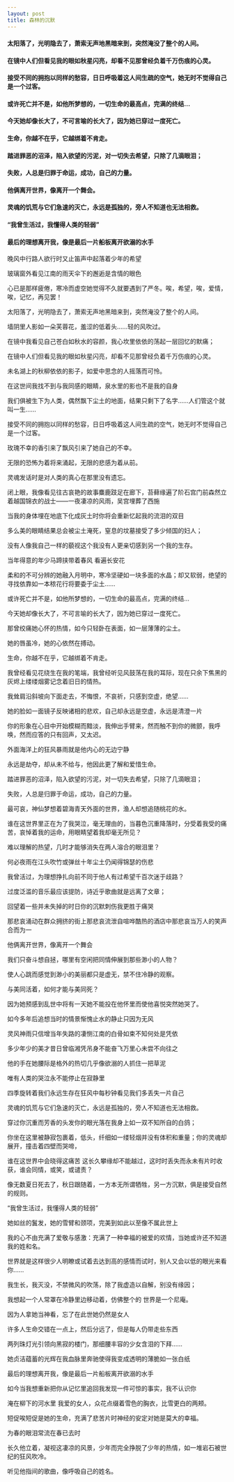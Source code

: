 ```yaml
---
layout: post
title: 森林的沉默
---
```

#### 太阳落了，光明隐去了，萧索无声地黑暗来到，突然淹没了整个的人间。
#### 在镜中人们但看见我的眼如秋星闪亮，却看不见那曾经负着千万伤痕的心灵。
#### 接受不同的拥抱以同样的愁容，日日呼吸着这人间生疏的空气，她无时不觉得自己是一个过客。
#### 或许死亡并不是，如他所梦想的，一切生命的最高点，完满的终结…
#### 今天她却像长大了，不可言喻的长大了，因为她已穿过一度死亡。
#### 生命，你越不在乎，它越绑着不肯走。
#### 踏进罪恶的沼泽，陷入欲望的污泥，对一切失去希望，只除了几滴眼泪；
#### 失败，人总是归罪于命运，成功，自己的力量。
#### 他俩离开世界，像离开一个舞会。
#### 灵魂的饥荒与它们急速的灭亡，永远是孤独的，旁人不知道也无法相救。
#### “我曾生活过，我懂得人类的轻弱”
#### 最后的理想离开我，像是最后一片船板离开欲溺的水手
<!-- more -->
晚风中行路人欲行时又止笛声中起落着少年的希望

玻璃窗外看见江南的雨天伞下的邂逅是含情的眼色

心已是那样疲倦，寒冷而虚空她觉得不久就要遇到了严冬。唉，希望，唉，爱情，唉，记忆，再见罢！

太阳落了，光明隐去了，萧索无声地黑暗来到，突然淹没了整个的人间。

墙阴里人影如一朵芙蓉花，羞涩的低着头……轻的风吹过。

在镜中我看见自己苍白如秋水的容颜，我心坎里依依的荡起一层回忆的默痛；

在镜中人们但看见我的眼如秋星闪亮，却看不见那曾经负着千万伤痕的心灵。

未名湖上的秋柳依依的影子，如爱中思念的人摇落而可怜。

在这世间我找不到与我同感的眼睛，泉水里的影也不是我的自身

我们俱被生下为人类，偶然飘下尘土的地面，结果只剩下了名字……人们管这个就叫一生……

接受不同的拥抱以同样的愁容，日日呼吸着这人间生疏的空气，她无时不觉得自己是一个过客。

玫瑰不幸的香引来了飘风引来了她自己的不幸。

无限的恐怖为着将来涌起，无限的悲感为着从前。

灵魂发话时是对人类的真心在那里没有遗忘。

闭上眼，我像看见往古哀艳的故事麋鹿跂足在廊下，苔藓缘遍了阶石宫门前森然立着越国锦衣的战士——一夜凄凉的风雨，吴宫埋葬了西施

当我的身体埋在地底下化成灰土时你将会重新忆起我的流泪的双目

多么美的眼睛结果总会被尘土淹死，窒息的坟墓接受了多少倾国的妇人；

没有人像我自己一样的藐视这个我没有人更亲切感到另一个我的生存。

当年得意的年少马蹄挟带着春风 看遍长安花

柔和的不可分辨的她融入月明中，寒冷坚硬如一块多面的水晶；却又软弱，绝望的寻找依靠如一本秾花行将要委于尘土……

或许死亡并不是，如他所梦想的，一切生命的最高点，完满的终结…

今天她却像长大了，不可言喻的长大了，因为她已穿过一度死亡。

那曾绞痛她心怀的热情，如今只轻卧在表面，如一层薄薄的尘土。

她的唇虽冷，她的心依然在搏动。

生命，你越不在乎，它越绑着不肯走。

我曾经看见花绕生在我的笔端，我曾经听见风鼓荡在我的耳际，现在只余下焦黑的灰烬上缕缕烟雾记念着旧日的情热。

我耸肩沿斜坡向下面走去，不悔恨，不哀祈，只感到空虚，绝望……

她的脸如一面镜子反映诸相的悲欢，自己却永远是空虚，永远是清澄一片

你的形象在心目中开始模糊而黯淡，我伸出手臂来，然而触不到你的微颤，我呼唤，然而应答的只有回声，又太迟。

外面海洋上的狂风暴雨就是他内心的无边宁静

永远是劫夺，却从未不给与，他因此更了解和爱惜生命。

踏进罪恶的沼泽，陷入欲望的污泥，对一切失去希望，只除了几滴眼泪；

失败，人总是归罪于命运，成功，自己的力量。

最可哀，神仙梦想着碧海青天外面的世界，渔人却想追随桃花的水。

谁在这世界里正在为了我哭泣，毫无理由的，当暮色沉重降落时，分受着我受的痛苦，哀悼着我的运命，用眼睛望着我却毫无所见？

难以理解的热望，几时才能够消失在两人溶合的眼泪里？

何必夜雨在江头吹竹或弹丝十年尘土仍闻得锦瑟的伤悲

我曾活过，为理想挣扎向前不同于他人有过希望千百次迷于歧路？

过度泛滥的音乐最应该提防，诗近乎歌曲就是远离了文章；

回望着一些并未失掉的时日你的沉默刺伤我更胜于痛哭

那悲哀涌动在群众拥挤的街上那悲哀流泄自喧哗酷热的酒店中那悲哀当万人的笑声合而为一

他俩离开世界，像离开一个舞会

我们只奋斗想自拯，哪里有空闲把同情伸展到那些渺小的人物？

使人心跳而感觉到渺小的美丽都只是虚无，禁不住冷静的观察。

与美同活着，如何才能与美同死？

因为她预感到乱世中将有一天她不能投在他怀里而使他喜悦突然她哭了。

如今多年后追想当时的情景惭愧止水的静止只因为无风

灵风神雨只信增当年失路的凄恻江南的白骨如束不知何处是凭依

多少年少的美才昔日曾临湘凭吊身不能奋飞万里心未尝不向往之

他的手在她腰际是格外的热切几乎像欲溺的人抓住一把草泥

唯有人类的哭泣永不能停止在寂静里

四季旋转着我们永远生存在狂风中每秒钟看见我们多丢失一片自己

灵魂的饥荒与它们急速的灭亡，永远是孤独的，旁人不知道也无法相救。

穿过你沉重而芳香的头发你的眼光落在我身上如一双不知所自的白鸽；

你坐在这里被静寂包裹着，低头，纤细如一缕轻烟并没有体积和重量；你的灵魂却展开，撞击着四壁而哭啼，

谁在这世界中会晓得这痛苦 这长久攀缘却不能越过，这时时丢失而永未有片时收获，谁会同情，或笑，或谴责？

像无数夏日死去了，秋日跟随着，一方本无所谓牺牲，另一方沉默，俱是接受自然的规则。

“我曾生活过，我懂得人类的轻弱”

她如丝的鬒发，她的雪臂和颈项，完美到如此以至像不属此世上

我的心不由充满了爱敬与感激：充满了一种幸福的被爱的欢情，当她或许还不知道我的姓和名。

世界就是这样很少人明瞭或试着去达到高的感情而试时，别人又会以低的眼光来看你……

我生长，我灭没，不禁微风的吹荡，除了我虚造以自解，别没有缘因；

我想起一个人常罩在冷静里边移动着，仿佛整个的 世界是一个尼庵。

因为人拿她当神看，忘了在此世她仍然是女人

许多人生命交错在一点上，然后分远了，但是每人仍带走些东西

两列珠灯光引领向黑寂的楼门，那细腰丰容的少女含泪的下拜……

她贞洁蕴蓄的光辉在我血脉里奔驰使得我变成透明的薄脆如一张白纸

最后的理想离开我，像是最后一片船板离开欲溺的水手

如今当我想重新把你从记忆里追回我发现一件可惊的事实，我不认识你

淹在柳下的河水里 我爱的女人，众花点缀着雪色的胸衣，比雪更白的两颊。

短促唉短促是她的生命，充满了悲苦片时神经的安定对她是莫大的幸福。

为春的眼泪常流在春已去时

长久他立着，凝视这凄凉的风景，少年而完全挣脱了少年的热情，如一堆岩石被世纪的狂风吹冷。

听见他指间的歌曲，像呼吸自己的姓名。